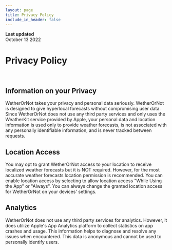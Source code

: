 ```yaml
---
layout: page
title: Privacy Policy
include_in_header: false
---
```


**Last updated**  
October 13 2022

# Privacy Policy
<br>

## Information on your Privacy
WetherOrNot takes your privacy and personal data seriously. WetherOrNot is designed to give hyperlocal forecasts without compromising user data. Since WetherOrNot does not use any third party services and only uses the WeatherKit service provided by Apple, your personal data and location information is used only to provide weather forecasts, is not associated with any personally identifiable information, and is never tracked between requests.  

## Location Access
You may opt to grant WetherOrNot access to your location to receive localized weather forecasts but it is NOT required. However, for the most accurate weather forecasts location permission is recommended. You can enable location access by selecting to allow location access "While Using the App" or "Always". You can always change the granted location access for WetherOrNot on your devices' settings.

## Analytics
WetherOrNot does not use any third party services for analytics. However, it does utilize Apple's App Analytics platform to collect statistics on app crashes and usage. This information helps to diagnose and resolve any issues when encountered. This data is anonymous and cannot be used to personally identify users.
